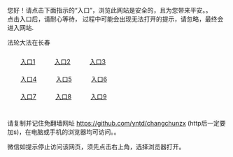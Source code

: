 您好！请点击下面指示的“入口”，浏览此网站是安全的，且为您带来平安。。 <br/>
点击入口后，请耐心等待， 过程中可能会出现无法打开的提示，请忽略，最终会进入网站. </br>

法轮大法在长春<br/>
<div style="padding:10px"><a style="margin:20px" target="_blank" href="https://d21z3265bnvbkc.cloudfront.net/2Qpsp?hbspnqp" id="ccLink1" rel="nofollow">入口1</a> <a target="_blank" style="margin:20px" href="https://d1bmi3h73ys5b8.cloudfront.net/2Qpsp?akiqpo" id="ccLink2" rel="nofollow">入口2</a> <a style="margin:20px" target="_blank" href="https://d2sua3lqwup7rq.cloudfront.net/2Qpsp?oijqeknq" id="ccLink3" rel="nofollow">入口3</a></div>

<div style="padding:10px" ><a style="margin:20px" target="_blank" href="https://d21z3265bnvbkc.cloudfront.net/2Qpsp?hbspnqp" id="ccLink4" rel="nofollow">入口4</a> <a style="margin:20px" href="https://d1bmi3h73ys5b8.cloudfront.net/2Qpsp?akiqpo" target="_blank" id="ccLink5" rel="nofollow">入口5</a> <a style="margin:20px" href="https://d2sua3lqwup7rq.cloudfront.net/2Qpsp?oijqeknq" target="_blank" id="ccLink6" rel="nofollow">入口6</a></div>

<div style="padding:10px"><a style="margin:20px" target="_blank" href="https://d21z3265bnvbkc.cloudfront.net/2Qpsp?hbspnqp" id="ccLink7" rel="nofollow">入口7</a> <a style="margin:20px" href="https://d1bmi3h73ys5b8.cloudfront.net/2Qpsp?akiqpo" target="_blank" id="ccLink8" rel="nofollow">入口8</a> <a style="margin:20px" target="_blank" href="https://d2sua3lqwup7rq.cloudfront.net/2Qpsp?oijqeknq" id="ccLink9" rel="nofollow">入口9</a></div>

<br/>



请复制并记住免翻墙网址 https://github.com/yntd/changchunzx (http后一定要加s)，在电脑或手机的浏览器均可访问。。<br/>

微信如提示停止访问该网页，须先点击右上角，选择浏览器打开。
